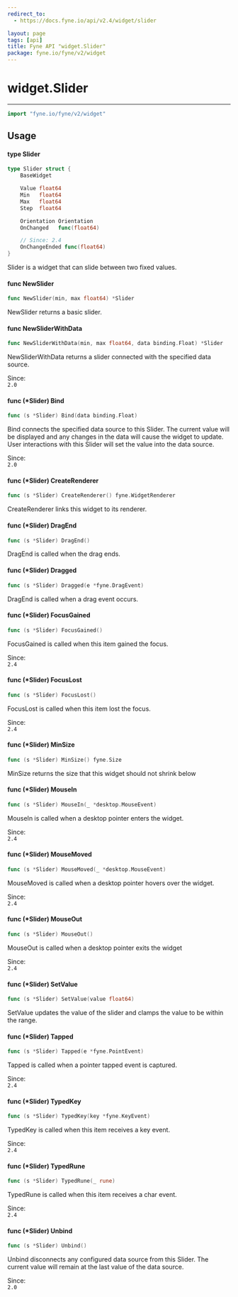 ```yaml
---
redirect_to:
  - https://docs.fyne.io/api/v2.4/widget/slider

layout: page
tags: [api]
title: Fyne API "widget.Slider"
package: fyne.io/fyne/v2/widget
---
```

# widget.Slider
---

```go
import "fyne.io/fyne/v2/widget"
```

## Usage

#### type Slider

```go
type Slider struct {
	BaseWidget

	Value float64
	Min   float64
	Max   float64
	Step  float64

	Orientation Orientation
	OnChanged   func(float64)

	// Since: 2.4
	OnChangeEnded func(float64)
}
```

Slider is a widget that can slide between two fixed values.

#### func  NewSlider

```go
func NewSlider(min, max float64) *Slider
```
NewSlider returns a basic slider.

#### func  NewSliderWithData

```go
func NewSliderWithData(min, max float64, data binding.Float) *Slider
```
NewSliderWithData returns a slider connected with the specified data source.


<div class="since">Since: <code>
2.0</code></div>

#### func (*Slider) Bind

```go
func (s *Slider) Bind(data binding.Float)
```
Bind connects the specified data source to this Slider. The current value will be displayed and any changes in the data will cause the widget to update. User interactions with this Slider will set the value into the data source.


<div class="since">Since: <code>
2.0</code></div>

#### func (*Slider) CreateRenderer

```go
func (s *Slider) CreateRenderer() fyne.WidgetRenderer
```
CreateRenderer links this widget to its renderer.

#### func (*Slider) DragEnd

```go
func (s *Slider) DragEnd()
```
DragEnd is called when the drag ends.

#### func (*Slider) Dragged

```go
func (s *Slider) Dragged(e *fyne.DragEvent)
```
DragEnd is called when a drag event occurs.

#### func (*Slider) FocusGained

```go
func (s *Slider) FocusGained()
```
FocusGained is called when this item gained the focus.


<div class="since">Since: <code>
2.4</code></div>

#### func (*Slider) FocusLost

```go
func (s *Slider) FocusLost()
```
FocusLost is called when this item lost the focus.


<div class="since">Since: <code>
2.4</code></div>

#### func (*Slider) MinSize

```go
func (s *Slider) MinSize() fyne.Size
```
MinSize returns the size that this widget should not shrink below

#### func (*Slider) MouseIn

```go
func (s *Slider) MouseIn(_ *desktop.MouseEvent)
```
MouseIn is called when a desktop pointer enters the widget.


<div class="since">Since: <code>
2.4</code></div>

#### func (*Slider) MouseMoved

```go
func (s *Slider) MouseMoved(_ *desktop.MouseEvent)
```
MouseMoved is called when a desktop pointer hovers over the widget.


<div class="since">Since: <code>
2.4</code></div>

#### func (*Slider) MouseOut

```go
func (s *Slider) MouseOut()
```
MouseOut is called when a desktop pointer exits the widget


<div class="since">Since: <code>
2.4</code></div>

#### func (*Slider) SetValue

```go
func (s *Slider) SetValue(value float64)
```
SetValue updates the value of the slider and clamps the value to be within the range.

#### func (*Slider) Tapped

```go
func (s *Slider) Tapped(e *fyne.PointEvent)
```
Tapped is called when a pointer tapped event is captured.


<div class="since">Since: <code>
2.4</code></div>

#### func (*Slider) TypedKey

```go
func (s *Slider) TypedKey(key *fyne.KeyEvent)
```
TypedKey is called when this item receives a key event.


<div class="since">Since: <code>
2.4</code></div>

#### func (*Slider) TypedRune

```go
func (s *Slider) TypedRune(_ rune)
```
TypedRune is called when this item receives a char event.


<div class="since">Since: <code>
2.4</code></div>

#### func (*Slider) Unbind

```go
func (s *Slider) Unbind()
```
Unbind disconnects any configured data source from this Slider. The current value will remain at the last value of the data source.


<div class="since">Since: <code>
2.0</code></div>
